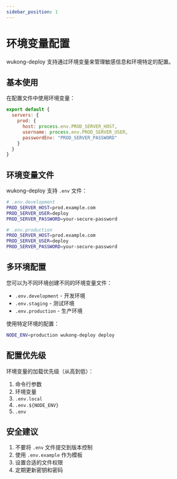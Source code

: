```yaml
---
sidebar_position: 1
---
```


# 环境变量配置

wukong-deploy 支持通过环境变量来管理敏感信息和环境特定的配置。

## 基本使用

在配置文件中使用环境变量：

```javascript
export default {
  servers: {
    prod: {
      host: process.env.PROD_SERVER_HOST,
      username: process.env.PROD_SERVER_USER,
      passwordEnv: "PROD_SERVER_PASSWORD"
    }
  }
}
```

## 环境变量文件

wukong-deploy 支持 `.env` 文件：

```bash
# .env.development
PROD_SERVER_HOST=prod.example.com
PROD_SERVER_USER=deploy
PROD_SERVER_PASSWORD=your-secure-password
```

```bash
# .env.production
PROD_SERVER_HOST=prod.example.com
PROD_SERVER_USER=deploy
PROD_SERVER_PASSWORD=your-secure-password
```

## 多环境配置

您可以为不同环境创建不同的环境变量文件：

- `.env.development` - 开发环境
- `.env.staging` - 测试环境
- `.env.production` - 生产环境

使用特定环境的配置：

```bash
NODE_ENV=production wukong-deploy deploy
```

## 配置优先级

环境变量的加载优先级（从高到低）：

1. 命令行参数
2. 环境变量
3. `.env.local`
4. `.env.${NODE_ENV}`
5. `.env`

## 安全建议

1. 不要将 `.env` 文件提交到版本控制
2. 使用 `.env.example` 作为模板
3. 设置合适的文件权限
4. 定期更新密钥和密码
